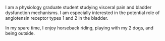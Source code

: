 I am a physiology graduate student studying visceral pain and bladder dysfunction mechanisms. I am especially interested in the potential role of angiotensin receptor types 1 and 2 in the bladder. 

In my spare time, I enjoy horseback riding, playing with my 2 dogs, and being outside.
